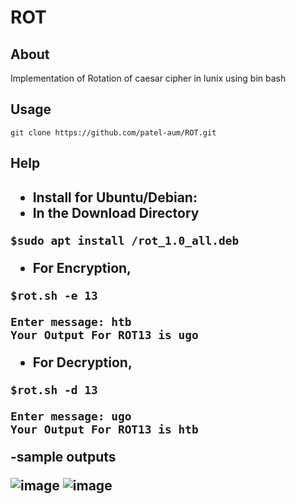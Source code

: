 # ROT
<h2>About</h2>
Implementation of Rotation of caesar cipher in lunix using bin bash 
<br>
<h2>Usage</h2>

    git clone https://github.com/patel-aum/ROT.git

<h2>Help<h2>
<ul>	
	<li>Install for Ubuntu/Debian:</li>
	<li>In the Download Directory</li>
</ul>

```
$sudo apt install /rot_1.0_all.deb 
```
- For Encryption,
```
$rot.sh -e 13
```
```
Enter message: htb
Your Output For ROT13 is ugo
```
- For Decryption,
```
$rot.sh -d 13
```
```
Enter message: ugo
Your Output For ROT13 is htb
```	
-sample outputs
	<div>	![image](https://user-images.githubusercontent.com/73774338/213632121-18096d93-ab79-483f-beeb-4babad3cbeeb.png)
		![image](https://user-images.githubusercontent.com/73774338/213632162-5f0571b4-ba81-453b-b6d1-dcfa7f7b9f2d.png)

</div
